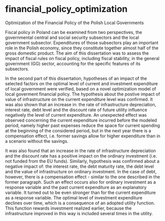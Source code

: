 # financial_policy_optimization
Optimization of the Financial Policy of the Polish Local Governments

Fiscal policy in Poland can be examined from two perspectives, the governmental central and social security subsectors and the local government subsector. Expenditures of those subsectors play an important role in the Polish economy, since they constitute together almost half of the gross domestic product. The aim of this dissertation was to assess the impact of fiscal rules on fiscal policy, including fiscal stability, in the general government (GG) sector, accounting for the specific features of its subsectors.

In the second part of this dissertation, hypotheses of an impact of the selected factors on the optimal level of current and investment expenditure of local government were verified, based on a novel optimization model of local goverment financial policy. The hypothesis about the postive impact of value of infrastructure on the current expenditure level was confirmed. It was also shown that an increase in: the rate of infrastructure depreciation, interest rate, debt level and the discount rate of future utility influence negatively the level of current expenditure. An unexpected effect was observed concerning the current expenditure incurred before the modeled period, namely higher past expenses reduce the space for current spending at the beginning of the considered period, but in the next year there is a compensation effect, i.e. former savings allow for higher expenditure than in a scenario without the savings. 

It was also found that an increase in the rate of infrastructure depreciation and the discount rate has a positive impact on the ordinary investment (i.e. not funded from the EU funds). Similarly, hypothesis was confirmed about a negative impact of: the interest rate, the debt maturity rate, the debt level and the value of infrastructure on ordinary investment. In the case of debt, however, there is a compensation effect - similar to the one described in the former paragraph. Such an effect occurs also for ordinary investment as a response variable and the past current expenditure as an explanatory variable. It turned out to be even stronger than for the current expenditure as a response variable. The optimal level of investment expenditure declines over time, which is a consequence of an adopted utility function. This function rewards investment realized earlier, because the infrastructure improved in this way is included several times in the utility. 

